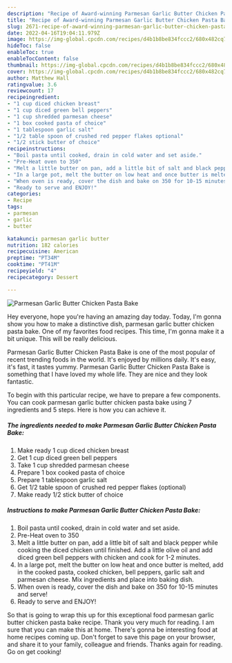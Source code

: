 ```yaml
---
description: "Recipe of Award-winning Parmesan Garlic Butter Chicken Pasta Bake"
title: "Recipe of Award-winning Parmesan Garlic Butter Chicken Pasta Bake"
slug: 2671-recipe-of-award-winning-parmesan-garlic-butter-chicken-pasta-bake
date: 2022-04-16T19:04:11.979Z
image: https://img-global.cpcdn.com/recipes/d4b1b8be834fccc2/680x482cq70/parmesan-garlic-butter-chicken-pasta-bake-recipe-main-photo.jpg
hideToc: false
enableToc: true
enableTocContent: false
thumbnail: https://img-global.cpcdn.com/recipes/d4b1b8be834fccc2/680x482cq70/parmesan-garlic-butter-chicken-pasta-bake-recipe-main-photo.jpg
cover: https://img-global.cpcdn.com/recipes/d4b1b8be834fccc2/680x482cq70/parmesan-garlic-butter-chicken-pasta-bake-recipe-main-photo.jpg
author: Matthew Hall
ratingvalue: 3.6
reviewcount: 17
recipeingredient:
- "1 cup diced chicken breast"
- "1 cup diced green bell peppers"
- "1 cup shredded parmesan cheese"
- "1 box cooked pasta of choice"
- "1 tablespoon garlic salt"
- "1/2 table spoon of crushed red pepper flakes optional"
- "1/2 stick butter of choice"
recipeinstructions:
- "Boil pasta until cooked, drain in cold water and set aside."
- "Pre-Heat oven to 350"
- "Melt a little butter on pan, add a little bit of salt and black pepper while cooking the diced chicken until finished. Add a little olive oil and add diced green bell peppers with chicken and cook for 1-2 minutes."
- "In a large pot, melt the butter on low heat and once butter is melted, add in the cooked pasta, cooked chicken, bell peppers, garlic salt and parmesan cheese. Mix ingredients and place into baking dish."
- "When oven is ready, cover the dish and bake on 350 for 10-15 minutes and serve!"
- "Ready to serve and ENJOY!"
categories:
- Recipe
tags:
- parmesan
- garlic
- butter

katakunci: parmesan garlic butter 
nutrition: 182 calories
recipecuisine: American
preptime: "PT34M"
cooktime: "PT41M"
recipeyield: "4"
recipecategory: Dessert

---
```



![Parmesan Garlic Butter Chicken Pasta Bake](https://img-global.cpcdn.com/recipes/d4b1b8be834fccc2/680x482cq70/parmesan-garlic-butter-chicken-pasta-bake-recipe-main-photo.jpg)

Hey everyone, hope you're having an amazing day today. Today, I'm gonna show you how to make a distinctive dish, parmesan garlic butter chicken pasta bake. One of my favorites food recipes. This time, I'm gonna make it a bit unique. This will be really delicious.

Parmesan Garlic Butter Chicken Pasta Bake is one of the most popular of recent trending foods in the world. It's enjoyed by millions daily. It's easy, it's fast, it tastes yummy. Parmesan Garlic Butter Chicken Pasta Bake is something that I have loved my whole life. They are nice and they look fantastic.




To begin with this particular recipe, we have to prepare a few components. You can cook parmesan garlic butter chicken pasta bake using 7 ingredients and 5 steps. Here is how you can achieve it.

<!--inarticleads1-->

##### The ingredients needed to make Parmesan Garlic Butter Chicken Pasta Bake:

1. Make ready 1 cup diced chicken breast
1. Get 1 cup diced green bell peppers
1. Take 1 cup shredded parmesan cheese
1. Prepare 1 box cooked pasta of choice
1. Prepare 1 tablespoon garlic salt
1. Get 1/2 table spoon of crushed red pepper flakes (optional)
1. Make ready 1/2 stick butter of choice




<!--inarticleads2-->

##### Instructions to make Parmesan Garlic Butter Chicken Pasta Bake:

1. Boil pasta until cooked, drain in cold water and set aside.
1. Pre-Heat oven to 350
1. Melt a little butter on pan, add a little bit of salt and black pepper while cooking the diced chicken until finished. Add a little olive oil and add diced green bell peppers with chicken and cook for 1-2 minutes.
1. In a large pot, melt the butter on low heat and once butter is melted, add in the cooked pasta, cooked chicken, bell peppers, garlic salt and parmesan cheese. Mix ingredients and place into baking dish.
1. When oven is ready, cover the dish and bake on 350 for 10-15 minutes and serve!
1. Ready to serve and ENJOY!



So that is going to wrap this up for this exceptional food parmesan garlic butter chicken pasta bake recipe. Thank you very much for reading. I am sure that you can make this at home. There's gonna be interesting food at home recipes coming up. Don't forget to save this page on your browser, and share it to your family, colleague and friends. Thanks again for reading. Go on get cooking!

